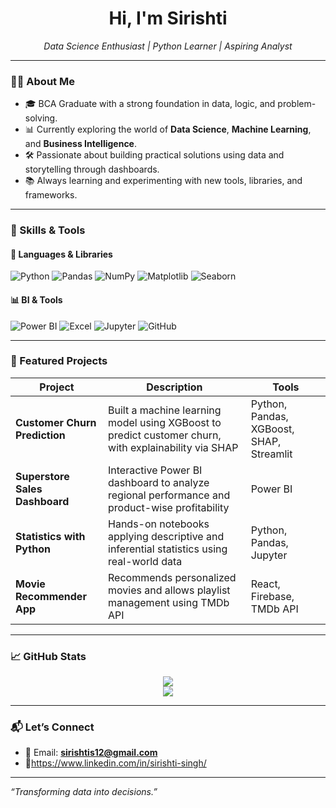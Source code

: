 <h1 align="center">Hi, I'm Sirishti </h1>
<p align="center">
  <em>Data Science Enthusiast | Python Learner | Aspiring Analyst</em>
</p>

---

### 👩‍💻 About Me

- 🎓 BCA Graduate with a strong foundation in data, logic, and problem-solving.
- 📊 Currently exploring the world of **Data Science**, **Machine Learning**, and **Business Intelligence**.
- 🛠️ Passionate about building practical solutions using data and storytelling through dashboards.
- 📚 Always learning and experimenting with new tools, libraries, and frameworks.

---

### 🚀 Skills & Tools

#### 📌 Languages & Libraries
![Python](https://img.shields.io/badge/Python-3776AB?style=flat&logo=python&logoColor=white)
![Pandas](https://img.shields.io/badge/Pandas-150458?style=flat&logo=pandas&logoColor=white)
![NumPy](https://img.shields.io/badge/Numpy-013243?style=flat&logo=numpy)
![Matplotlib](https://img.shields.io/badge/Matplotlib-FF5733?style=flat)
![Seaborn](https://img.shields.io/badge/Seaborn-004D40?style=flat)

#### 📊 BI & Tools
![Power BI](https://img.shields.io/badge/Power%20BI-F2C811?style=flat&logo=powerbi&logoColor=black)
![Excel](https://img.shields.io/badge/MS%20Excel-217346?style=flat&logo=microsoftexcel&logoColor=white)
![Jupyter](https://img.shields.io/badge/Jupyter-F37626?style=flat&logo=jupyter&logoColor=white)
![GitHub](https://img.shields.io/badge/GitHub-181717?style=flat&logo=github)

---

### 📂 Featured Projects

| Project | Description | Tools |
|--------|-------------|-------|
| **Customer Churn Prediction** | Built a machine learning model using XGBoost to predict customer churn, with explainability via SHAP | Python, Pandas, XGBoost, SHAP, Streamlit |
| **Superstore Sales Dashboard** | Interactive Power BI dashboard to analyze regional performance and product-wise profitability | Power BI |
| **Statistics with Python** | Hands-on notebooks applying descriptive and inferential statistics using real-world data | Python, Pandas, Jupyter |
| **Movie Recommender App**| Recommends personalized movies and allows playlist management using TMDb API | React, Firebase, TMDb API |

---

### 📈 GitHub Stats

<p align="center">
  <img src="https://github-readme-stats.vercel.app/api?username=sirishti746&show_icons=true&theme=github_dark&hide_border=true" />
  <br />
  <img src="https://github-readme-stats.vercel.app/api/top-langs/?username=sirishti746&layout=compact&theme=github_dark&hide_border=true" />
</p>

---

### 📬 Let’s Connect

- 📧 Email: **sirishtis12@gmail.com**
- 🔗https://www.linkedin.com/in/sirishti-singh/

---

*“Transforming data into decisions.”*

